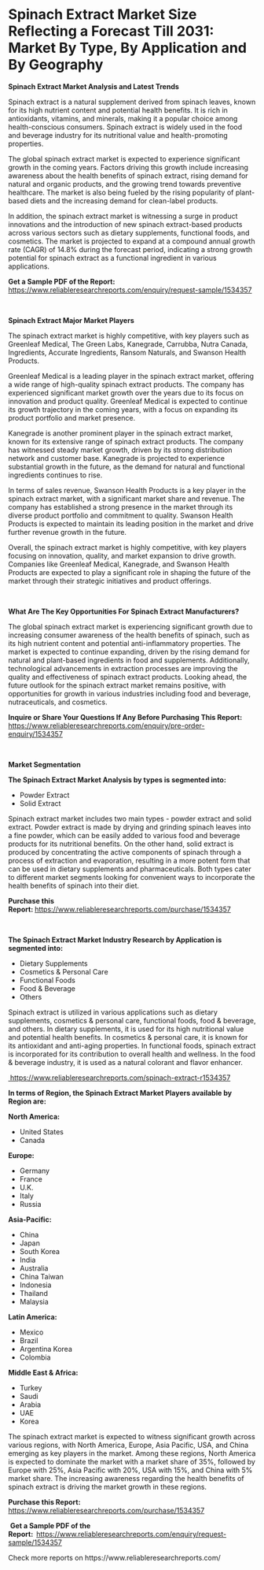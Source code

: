 <p><h1>Spinach Extract Market Size Reflecting a Forecast Till 2031: Market By Type, By Application and By Geography</h1></p><p><strong>Spinach Extract Market Analysis and Latest Trends</strong></p>
<p><p>Spinach extract is a natural supplement derived from spinach leaves, known for its high nutrient content and potential health benefits. It is rich in antioxidants, vitamins, and minerals, making it a popular choice among health-conscious consumers. Spinach extract is widely used in the food and beverage industry for its nutritional value and health-promoting properties.</p><p>The global spinach extract market is expected to experience significant growth in the coming years. Factors driving this growth include increasing awareness about the health benefits of spinach extract, rising demand for natural and organic products, and the growing trend towards preventive healthcare. The market is also being fueled by the rising popularity of plant-based diets and the increasing demand for clean-label products.</p><p>In addition, the spinach extract market is witnessing a surge in product innovations and the introduction of new spinach extract-based products across various sectors such as dietary supplements, functional foods, and cosmetics. The market is projected to expand at a compound annual growth rate (CAGR) of 14.8% during the forecast period, indicating a strong growth potential for spinach extract as a functional ingredient in various applications.</p></p>
<p><strong>Get a Sample PDF of the Report:&nbsp;</strong> <a href="https://www.reliableresearchreports.com/enquiry/request-sample/1534357">https://www.reliableresearchreports.com/enquiry/request-sample/1534357</a></p>
<p>&nbsp;</p>
<p><strong>Spinach Extract Major Market Players</strong></p>
<p><p>The spinach extract market is highly competitive, with key players such as Greenleaf Medical, The Green Labs, Kanegrade, Carrubba, Nutra Canada, Ingredients, Accurate Ingredients, Ransom Naturals, and Swanson Health Products. </p><p>Greenleaf Medical is a leading player in the spinach extract market, offering a wide range of high-quality spinach extract products. The company has experienced significant market growth over the years due to its focus on innovation and product quality. Greenleaf Medical is expected to continue its growth trajectory in the coming years, with a focus on expanding its product portfolio and market presence.</p><p>Kanegrade is another prominent player in the spinach extract market, known for its extensive range of spinach extract products. The company has witnessed steady market growth, driven by its strong distribution network and customer base. Kanegrade is projected to experience substantial growth in the future, as the demand for natural and functional ingredients continues to rise.</p><p>In terms of sales revenue, Swanson Health Products is a key player in the spinach extract market, with a significant market share and revenue. The company has established a strong presence in the market through its diverse product portfolio and commitment to quality. Swanson Health Products is expected to maintain its leading position in the market and drive further revenue growth in the future.</p><p>Overall, the spinach extract market is highly competitive, with key players focusing on innovation, quality, and market expansion to drive growth. Companies like Greenleaf Medical, Kanegrade, and Swanson Health Products are expected to play a significant role in shaping the future of the market through their strategic initiatives and product offerings.</p></p>
<p>&nbsp;</p>
<p><strong>What Are The Key Opportunities For Spinach Extract Manufacturers?</strong></p>
<p><p>The global spinach extract market is experiencing significant growth due to increasing consumer awareness of the health benefits of spinach, such as its high nutrient content and potential anti-inflammatory properties. The market is expected to continue expanding, driven by the rising demand for natural and plant-based ingredients in food and supplements. Additionally, technological advancements in extraction processes are improving the quality and effectiveness of spinach extract products. Looking ahead, the future outlook for the spinach extract market remains positive, with opportunities for growth in various industries including food and beverage, nutraceuticals, and cosmetics.</p></p>
<p><strong>Inquire or Share Your Questions If Any Before Purchasing This Report:</strong> <a href="https://www.reliableresearchreports.com/enquiry/pre-order-enquiry/1534357">https://www.reliableresearchreports.com/enquiry/pre-order-enquiry/1534357</a></p>
<p>&nbsp;</p>
<p><strong>Market Segmentation</strong></p>
<p><strong>The Spinach Extract Market Analysis by types is segmented into:</strong></p>
<p><ul><li>Powder Extract</li><li>Solid Extract</li></ul></p>
<p><p>Spinach extract market includes two main types - powder extract and solid extract. Powder extract is made by drying and grinding spinach leaves into a fine powder, which can be easily added to various food and beverage products for its nutritional benefits. On the other hand, solid extract is produced by concentrating the active components of spinach through a process of extraction and evaporation, resulting in a more potent form that can be used in dietary supplements and pharmaceuticals. Both types cater to different market segments looking for convenient ways to incorporate the health benefits of spinach into their diet.</p></p>
<p><strong>Purchase this Report:&nbsp;</strong><a href="https://www.reliableresearchreports.com/purchase/1534357">https://www.reliableresearchreports.com/purchase/1534357</a></p>
<p>&nbsp;</p>
<p><strong>The Spinach Extract Market Industry Research by Application is segmented into:</strong></p>
<p><ul><li>Dietary Supplements</li><li>Cosmetics & Personal Care</li><li>Functional Foods</li><li>Food & Beverage</li><li>Others</li></ul></p>
<p><p>Spinach extract is utilized in various applications such as dietary supplements, cosmetics & personal care, functional foods, food & beverage, and others. In dietary supplements, it is used for its high nutritional value and potential health benefits. In cosmetics & personal care, it is known for its antioxidant and anti-aging properties. In functional foods, spinach extract is incorporated for its contribution to overall health and wellness. In the food & beverage industry, it is used as a natural colorant and flavor enhancer.</p></p>
<p><a href="https://www.reliableresearchreports.com/spinach-extract-r1534357">&nbsp;https://www.reliableresearchreports.com/spinach-extract-r1534357</a></p>
<p><strong>In terms of Region, the Spinach Extract Market Players available by Region are:</strong></p>
<p>
    <p> <strong> North America: </strong>
        <ul>
            <li>United States</li>
            <li>Canada</li>
        </ul>
        </p> 
    <p> <strong> Europe: </strong>
        <ul>
            <li>Germany</li>
            <li>France</li>
            <li>U.K.</li>
            <li>Italy</li>
            <li>Russia</li>
        </ul>
        </p> 
    <p> <strong> Asia-Pacific: </strong>
        <ul>
            <li>China</li>
            <li>Japan</li>
            <li>South Korea</li>
            <li>India</li>
            <li>Australia</li>
            <li>China Taiwan</li>
            <li>Indonesia</li>
            <li>Thailand</li>
            <li>Malaysia</li>
        </ul>
        </p> 
    <p> <strong> Latin America: </strong>
        <ul>
            <li>Mexico</li>
            <li>Brazil</li>
            <li>Argentina Korea</li>
            <li>Colombia</li>
        </ul>
        </p> 
    <p> <strong> Middle East & Africa: </strong>
        <ul>
            <li>Turkey</li>
            <li>Saudi</li>
            <li>Arabia</li>
            <li>UAE</li>
            <li>Korea</li>
        </ul>
    </p>
    </p>
<p><p>The spinach extract market is expected to witness significant growth across various regions, with North America, Europe, Asia Pacific, USA, and China emerging as key players in the market. Among these regions, North America is expected to dominate the market with a market share of 35%, followed by Europe with 25%, Asia Pacific with 20%, USA with 15%, and China with 5% market share. The increasing awareness regarding the health benefits of spinach extract is driving the market growth in these regions.</p></p>
<p><strong>Purchase this Report: </strong><a href="https://www.reliableresearchreports.com/purchase/1534357">https://www.reliableresearchreports.com/purchase/1534357</a></p>
<p>&nbsp;<strong>Get a Sample PDF of the Report:&nbsp;&nbsp;</strong><a href="https://www.reliableresearchreports.com/enquiry/request-sample/1534357">https://www.reliableresearchreports.com/enquiry/request-sample/1534357</a></p>
<p><strong></strong></p>
<p>Check more reports on https://www.reliableresearchreports.com/</p>